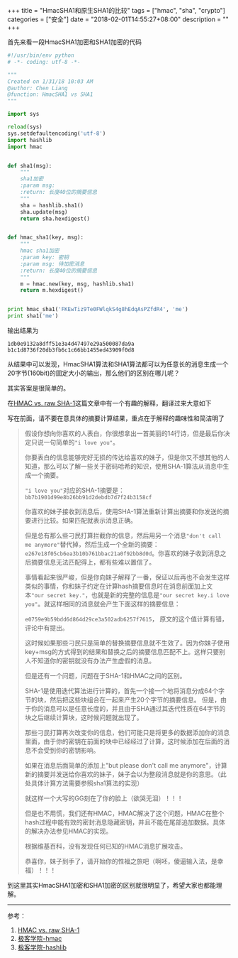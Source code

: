 +++
title = "HmacSHA1和原生SHA1的比较"
tags = ["hmac", "sha", "crypto"]
categories = ["安全"]
date = "2018-02-01T14:55:27+08:00"
description = ""
+++



首先来看一段HmacSHA1加密和SHA1加密的代码

```python
#!/usr/bin/env python
# -*- coding: utf-8 -*-

"""
Created on 1/31/18 10:03 AM
@author: Chen Liang
@function: HmacSHA1 vs SHA1
"""

import sys

reload(sys)
sys.setdefaultencoding('utf-8')
import hashlib
import hmac


def sha1(msg):
    """
    sha1加密
    :param msg:
    :return: 长度40位的摘要信息
    """
    sha = hashlib.sha1()
    sha.update(msg)
    return sha.hexdigest()


def hmac_sha1(key, msg):
    """
    hmac sha1加密
    :param key: 密钥
    :param msg: 待加密消息
    :return: 长度40位的摘要信息
    """
    m = hmac.new(key, msg, hashlib.sha1)
    return m.hexdigest()


print hmac_sha1('FKEwTiz9Te0FWlqkS4g8hEdqAsPZfdR4', 'me')
print sha1('me')
```

输出结果为

```
1db0e9132a8dff51e3a4d47497e29a500087da9a
b1c1d8736f20db3fb6c1c66bb1455ed43909f0d8
```

从结果中可以发现，HmacSHA1算法和SHA1算法都可以为任意长的消息生成一个20字节(160bit)的固定大小的输出，那么他们的区别在哪儿呢？

其实答案是很简单的。

在[HMAC vs. raw SHA-1](http://dev.ionous.net/2009/03/hmac-vs-raw-sha-1.html)这篇文章中有一个有趣的解释，翻译过来大意如下

<!--more-->

写在前面，请不要在意具体的摘要计算结果，重点在于解释的趣味性和简洁明了

> 假设你想向你喜欢的人表白，你很想拿出一首美丽的14行诗，但是最后你决定只说一句简单的`"i love you"`。
>
> 你要表白的信息能够完好无损的传达给喜欢的妹子，但是你又不想其他的人知道，那么可以了解一些关于密码哈希的知识，使用SHA-1算法从消息中生成一个摘要。
>
> `"i love you"`对应的SHA-1摘要是：`bb7b1901d99e8b26bb91d2debdb7d7f24b3158cf`
>
> 你喜欢的妹子接收到消息后，使用SHA-1算法重新计算出摘要和你发送的摘要进行比较。如果匹配就表示消息正确。
>
> 但是总有那么些刁民打算拦截你的信息，然后用另一个消息`"don't call me anymore"`替代掉，然后生成一个全新的摘要：`e267e18f05cb6ea3b10b761bbac21a0f92bb8d0d`。你喜欢的妹子收到消息之后摘要信息无法匹配得上，都有些难以置信了。
>
> 事情看起来很严峻，但是你向妹子解释了一番，保证以后再也不会发生这样类似的事情，你和妹子约定在计算hash摘要信息时在消息前面加上文本`"our secret key."`，也就是新的完整的信息是`"our secret key.i love you"`。就这样相同的消息就会产生下面这样的摘要信息：
>
> `e0759e9b59bdd6d864d29ce3a502adb6257f7615`， 原文的这个值计算有错，评论中有提出。
>
> 这时候如果那些刁民只是简单的替换摘要信息就不生效了。因为你妹子使用key+msg的方式得到的结果和替换之后的摘要信息匹配不上。这样只要别人不知道你的密钥就没有办法产生虚假的消息。
>
> 但是还有一个问题，问题在于SHA-1和HMAC之间的区别。
>
> SHA-1是使用迭代算法进行计算的，首先一个接一个地将消息分成64个字节的块，然后把这些块组合在一起来产生20个字节的摘要信息。 但是，由于你的消息可以是任意长度的，并且由于SHA通过其迭代性质在64字节的块之后继续计算块，这时候问题就出现了。
>
> 那些刁民打算再次改变你的信息，他们可能只是将更多的数据添加你的消息里面，由于你的密钥在前面的块中已经经过了计算，这时候添加在后面的消息不会受到你的密钥影响。
>
> 如果在消息后面简单的添加上"but please don't call me anymore"，计算新的摘要并发送给你喜欢的妹子，妹子会以为整段消息就是你的意思。（此处具体计算方法需要参照sha1算法的实现）
>
> 就这样一个大写的GG刻在了你的脸上（欲哭无泪）！！！
>
> 但是也不用慌，我们还有HMAC，HMAC解决了这个问题，HMAC在整个hash过程中能有效的密封消息隐藏密钥，并且不能在尾部追加数据。具体的解决办法参见HMAC的实现。
>
> 根据维基百科，没有发现任何已知的HMAC消息扩展攻击。
>
> 恭喜你，妹子到手了，请开始你的性福之旅吧（啊呸，傻逼输入法，是幸福）！！！

到这里其实HmacSHA1加密和SHA1加密的区别就很明显了，希望大家也都能理解。

---

参考：

1. [HMAC vs. raw SHA-1](http://dev.ionous.net/2009/03/hmac-vs-raw-sha-1.html)
2. [极客学院-hmac](https://wiki.jikexueyuan.com/project/explore-python/Standard-Modules/hmac.html)
3. [极客学院-hashlib](https://wiki.jikexueyuan.com/project/explore-python/Standard-Modules/hashlib.html)